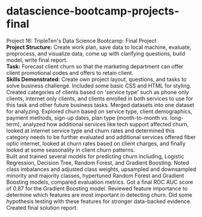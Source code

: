 # datascience-bootcamp-projects-final
Project 16: TripleTen's Data Science Bootcamp: Final Project <br>
**Project Structure:** Create work plan, save data to local machine, evaluate, preprocess, and visualize data, come up with clarifying questions, build model, write final report. <br>
**Task:** Forecast client churn so that the marketing department can offer client promotional codes and offers to retain client. <br>
**Skills Demonstrated:** Create own project layout, questions, and tasks to solve business challenge. Included some basic CSS and HTML for styling. Created categories of clients based on 'service type' such as phone only clients, internet only clients, and clients enrolled in both services to use for this task and other future business tasks. Merged datasets into one dataset for analyzing. Explored churn based on service type, client demographics, payment methods, sign-up dates, plan type (month-to-month vs. long-term), analyzed how additional services like tech support affected churn, looked at internet service type and churn rates and determined this category needs to be further evaluated and additional services offered fiber optic internet, looked at churn rates based on client charges, and finally looked at some seasonality in client churn patterns. <br>
Built and trained several models for predicting churn including, Logistic Regression, Decision Tree, Random Forest, and Gradient Boosting. Noted class imbalances and adjusted class weights, upsampled and downsampled minority and majority classes, hypertuned Random Forest and Gradient Boosting models, compared evaluation metrics. Got a final ROC AUC score of 0.87 for the Gradient Boosting model. Reviewed feature importance to determine which features are most important in detecting churn. Did some hypothesis testing with these features for stronger data-backed evidence. <br>
Created final solution report.
